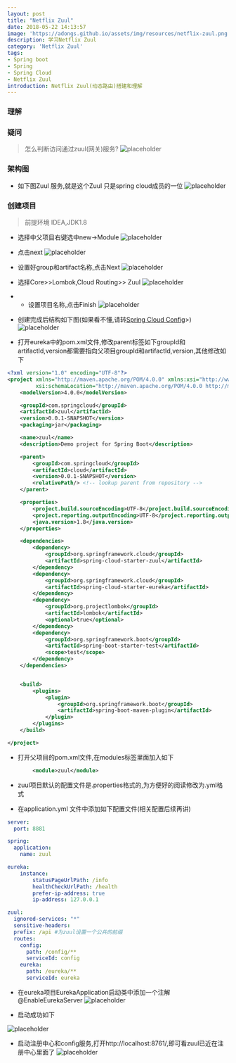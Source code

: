 ```yaml
---
layout: post
title: "Netflix Zuul"
date: 2018-05-22 14:13:57
image: 'https://adongs.github.io/assets/img/resources/netflix-zuul.png'
description: 学习Netflix Zuul
category: 'Netflix Zuul'
tags:
- Spring boot
- Spring
- Spring Cloud
- Netflix Zuul
introduction: Netflix Zuul(动态路由)搭建和理解
---
```



### 理解


### 疑问
> 怎么判断访问通过zuul(网关)服务?
![placeholder](https://adongs.github.io/assets/img/blog/springcloud/zuul/10.png "idea创建项目")

### 架构图

- 如下图Zuul 服务,就是这个Zuul 只是spring cloud成员的一位
![placeholder](https://adongs.github.io/assets/img/blog/springcloud/config/14.jpg "idea创建项目")



### 创建项目
>前提环境 IDEA,JDK1.8

- 选择中父项目右键选中new->Module
![placeholder](https://adongs.github.io/assets/img/blog/springcloud/zuul/1.png "idea创建项目")

- 点击next
![placeholder](https://adongs.github.io/assets/img/blog/springcloud/zuul/2.png "idea创建项目")

- 设置好group和artifact名称,点击Next
![placeholder](https://adongs.github.io/assets/img/blog/springcloud/zuul/3.png "idea创建项目")

- 选择Core>>Lombok,Cloud Routing>> Zuul
![placeholder](https://adongs.github.io/assets/img/blog/springcloud/zuul/4.png "idea创建项目")

- - 设置项目名称,点击Finish
![placeholder](https://adongs.github.io/assets/img/blog/springcloud/zuul/5.png "idea创建项目")

- 创建完成后结构如下图(如果看不懂,请转<a href="https://adongs.github.io/SpringCloudConfig">Spring Cloud Config</a>>)
![placeholder](https://adongs.github.io/assets/img/blog/springcloud/zuul/6.png "idea创建项目")


- 打开eureka中的pom.xml文件,修改parent标签如下groupId和artifactId,version都需要指向父项目groupId和artifactId,version,其他修改如下

```xml
<?xml version="1.0" encoding="UTF-8"?>
<project xmlns="http://maven.apache.org/POM/4.0.0" xmlns:xsi="http://www.w3.org/2001/XMLSchema-instance"
         xsi:schemaLocation="http://maven.apache.org/POM/4.0.0 http://maven.apache.org/xsd/maven-4.0.0.xsd">
    <modelVersion>4.0.0</modelVersion>

    <groupId>com.springcloud</groupId>
    <artifactId>zuul</artifactId>
    <version>0.0.1-SNAPSHOT</version>
    <packaging>jar</packaging>

    <name>zuul</name>
    <description>Demo project for Spring Boot</description>

    <parent>
        <groupId>com.springcloud</groupId>
        <artifactId>cloud</artifactId>
        <version>0.0.1-SNAPSHOT</version>
        <relativePath/> <!-- lookup parent from repository -->
    </parent>

    <properties>
        <project.build.sourceEncoding>UTF-8</project.build.sourceEncoding>
        <project.reporting.outputEncoding>UTF-8</project.reporting.outputEncoding>
        <java.version>1.8</java.version>
    </properties>

    <dependencies>
        <dependency>
            <groupId>org.springframework.cloud</groupId>
            <artifactId>spring-cloud-starter-zuul</artifactId>
        </dependency>
        <dependency>
            <groupId>org.springframework.cloud</groupId>
            <artifactId>spring-cloud-starter-eureka</artifactId>
        </dependency>
        <dependency>
            <groupId>org.projectlombok</groupId>
            <artifactId>lombok</artifactId>
            <optional>true</optional>
        </dependency>
        <dependency>
            <groupId>org.springframework.boot</groupId>
            <artifactId>spring-boot-starter-test</artifactId>
            <scope>test</scope>
        </dependency>
    </dependencies>


    <build>
        <plugins>
            <plugin>
                <groupId>org.springframework.boot</groupId>
                <artifactId>spring-boot-maven-plugin</artifactId>
            </plugin>
        </plugins>
    </build>

</project>
```


- 打开父项目的pom.xml文件,在modules标签里面加入如下

```xml
        <module>zuul</module>
```
- zuul项目默认的配置文件是.properties格式的,为方便好的阅读修改为.yml格式


- 在application.yml 文件中添加如下配置文件(相关配置后续再讲)

```yml
server:
  port: 8881

spring:
  application:
    name: zuul

eureka:
    instance:
        statusPageUrlPath: /info
        healthCheckUrlPath: /health
        prefer-ip-address: true
        ip-address: 127.0.0.1

zuul:
  ignored-services: "*"
  sensitive-headers:
  prefix: /api #为zuul设置一个公共的前缀
  routes:
    config:
      path: /config/**
      serviceId: config
    eureka:
      path: /eureka/**
      serviceId: eureka
```

- 在eureka项目EurekaApplication启动类中添加一个注解@EnableEurekaServer
![placeholder](https://adongs.github.io/assets/img/blog/springcloud/zuul/7.png "idea创建项目")

- 启动成功如下

![placeholder](https://adongs.github.io/assets/img/blog/springcloud/zuul/8.png "idea创建项目")

- 启动注册中心和config服务,打开http://localhost:8761/,即可看zuul已近在注册中心里面了
![placeholder](https://adongs.github.io/assets/img/blog/springcloud/zuul/9.png "idea创建项目")





